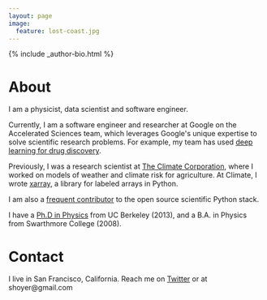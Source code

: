```yaml
---
layout: page
image:
  feature: lost-coast.jpg
---
```


<footer role="contentinfo">
  <div class="article-author-bottom">
    {% include _author-bio.html %}
  </div>
</footer>

# About

I am a physicist, data scientist and software engineer.

Currently, I am a software engineer and researcher at Google on the Accelerated
Sciences team, which leverages Google's unique expertise to solve scientific
research problems. For example, my team has used [deep learning for drug discovery](http://googleresearch.blogspot.com/2015/03/large-scale-machine-learning-for-drug.html).

Previously, I was a research scientist at [The Climate
Corporation](http://climate.com), where I worked on models of weather and climate
risk for agriculture. At Climate, I wrote [xarray](https://github.com/pydata/xarray), a
library for labeled arrays in Python.

I am also a [frequent contributor](/software) to the open source scientific Python stack.

I have a [Ph.D in Physics](/physics) from UC Berkeley (2013), and a B.A. in Physics from
Swarthmore College (2008).

# Contact

<p>
I live in San Francisco, California.
Reach me on <a href="https://twitter.com/shoyer">Twitter</a> or at
<script>document.write("<n uers=\"znvygb:fublre@tznvy.pbz\">fublre@tznvy.pbz</n>".replace(/[a-zA-Z]/g,function(c){return String.fromCharCode((c<="Z"?90:122)>=(c=c.charCodeAt(0)+13)?c:c-26);}))</script><noscript><span style="unicode-bidi:bidi-override;direction:rtl;">moc.liamg@reyohs</span></noscript>
</p>
